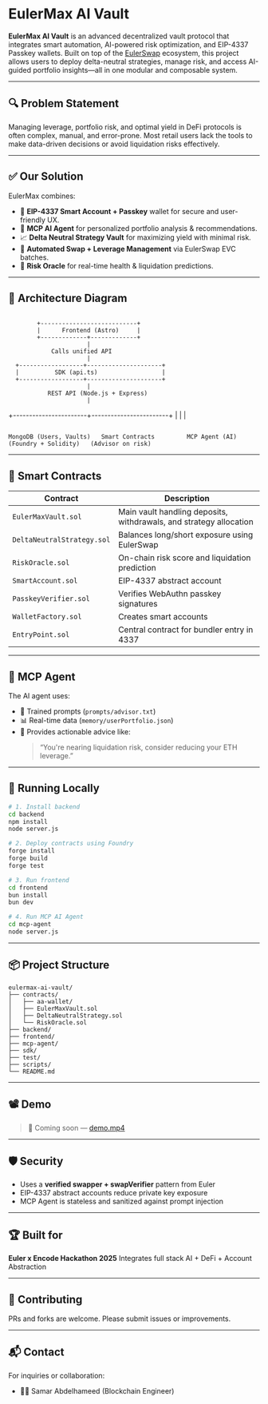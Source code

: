 # EulerMax AI Vault

**EulerMax AI Vault** is an advanced decentralized vault protocol that integrates smart automation, AI-powered risk optimization, and EIP-4337 Passkey wallets. Built on top of the [EulerSwap](https://docs.euler.finance/) ecosystem, this project allows users to deploy delta-neutral strategies, manage risk, and access AI-guided portfolio insights—all in one modular and composable system.

---

## 🔍 Problem Statement

Managing leverage, portfolio risk, and optimal yield in DeFi protocols is often complex, manual, and error-prone. Most retail users lack the tools to make data-driven decisions or avoid liquidation risks effectively.

---

## ✅ Our Solution

EulerMax combines:

- 🔐 **EIP-4337 Smart Account + Passkey** wallet for secure and user-friendly UX.
- 🤖 **MCP AI Agent** for personalized portfolio analysis & recommendations.
- 📈 **Delta Neutral Strategy Vault** for maximizing yield with minimal risk.
- 🔁 **Automated Swap + Leverage Management** via EulerSwap EVC batches.
- 🧠 **Risk Oracle** for real-time health & liquidation predictions.

---

## 🧠 Architecture Diagram

```

```

            +---------------------------+
            |      Frontend (Astro)     |
            +-------------+-------------+
                          |
                Calls unified API
                          |
      +------------------+---------------------+
      |          SDK (api.ts)                  |
      +------------------+---------------------+
                          |
               REST API (Node.js + Express)
                          |

+-----------------------+------------------------+
| | |

```

MongoDB (Users, Vaults)   Smart Contracts         MCP Agent (AI)
(Foundry + Solidity)   (Advisor on risk)

```

---

## 🔗 Smart Contracts

| Contract                   | Description                                                        |
| -------------------------- | ------------------------------------------------------------------ |
| `EulerMaxVault.sol`        | Main vault handling deposits, withdrawals, and strategy allocation |
| `DeltaNeutralStrategy.sol` | Balances long/short exposure using EulerSwap                       |
| `RiskOracle.sol`           | On-chain risk score and liquidation prediction                     |
| `SmartAccount.sol`         | EIP-4337 abstract account                                          |
| `PasskeyVerifier.sol`      | Verifies WebAuthn passkey signatures                               |
| `WalletFactory.sol`        | Creates smart accounts                                             |
| `EntryPoint.sol`           | Central contract for bundler entry in 4337                         |

---

## 🤖 MCP Agent

The AI agent uses:

- 🧠 Trained prompts (`prompts/advisor.txt`)
- 📊 Real-time data (`memory/userPortfolio.json`)
- 💬 Provides actionable advice like:
  > “You're nearing liquidation risk, consider reducing your ETH leverage.”

---

## 🚀 Running Locally

```bash
# 1. Install backend
cd backend
npm install
node server.js

# 2. Deploy contracts using Foundry
forge install
forge build
forge test

# 3. Run frontend
cd frontend
bun install
bun dev

# 4. Run MCP AI Agent
cd mcp-agent
node server.js
```

---

## 📦 Project Structure

```
eulermax-ai-vault/
├── contracts/
│   ├── aa-wallet/
│   ├── EulerMaxVault.sol
│   ├── DeltaNeutralStrategy.sol
│   └── RiskOracle.sol
├── backend/
├── frontend/
├── mcp-agent/
├── sdk/
├── test/
├── scripts/
└── README.md
```

---

## 📽 Demo

> 🎥 Coming soon — [demo.mp4](./demo.mp4)

---

## 🛡 Security

- Uses a **verified swapper + swapVerifier** pattern from Euler
- EIP-4337 abstract accounts reduce private key exposure
- MCP Agent is stateless and sanitized against prompt injection

---

## 🏆 Built for

**Euler x Encode Hackathon 2025**
Integrates full stack AI + DeFi + Account Abstraction

---

## 🤝 Contributing

PRs and forks are welcome. Please submit issues or improvements.

---

## 📬 Contact

For inquiries or collaboration:

- 🧑‍💻 Samar Abdelhameed (Blockchain Engineer)

```

```
